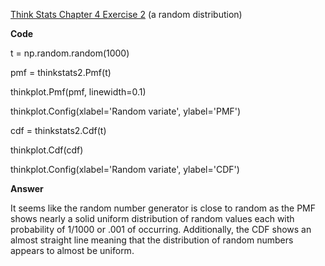 [Think Stats Chapter 4 Exercise 2](http://greenteapress.com/thinkstats2/html/thinkstats2005.html#toc41) (a random distribution)

>>
**Code**

t = np.random.random(1000)

pmf = thinkstats2.Pmf(t)

thinkplot.Pmf(pmf, linewidth=0.1)

thinkplot.Config(xlabel='Random variate', ylabel='PMF')

cdf = thinkstats2.Cdf(t)

thinkplot.Cdf(cdf)

thinkplot.Config(xlabel='Random variate', ylabel='CDF')



**Answer**

It seems like the random number generator is close to random as the PMF shows nearly a solid uniform distribution of random values each with probability of 1/1000 or .001 of occurring. Additionally, the CDF shows an almost straight line meaning that the distribution of random numbers appears to almost be uniform.


